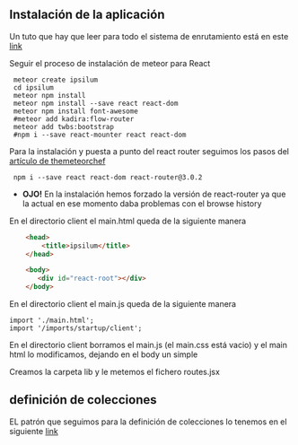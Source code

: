 ## Instalación de la aplicación

Un tuto que hay que leer para todo el sistema de enrutamiento está en este [link](https://css-tricks.com/learning-react-router/)

Seguir el proceso de instalación de meteor para React

     meteor create ipsilum
     cd ipsilum
     meteor npm install
     meteor npm install --save react react-dom
     meteor npm install font-awesome
     #meteor add kadira:flow-router
     meteor add twbs:bootstrap
     #npm i --save react-mounter react react-dom
     
Para la instalación y puesta a punto del react router seguimos los pasos del [artículo de themeteorchef](https://themeteorchef.com/tutorials/react-router-basics)

     npm i --save react react-dom react-router@3.0.2
     
* **OJO!** En la instalación hemos forzado la versión de react-router ya que la actual en ese momento daba problemas con el browse history

En el directorio client el main.html queda de la siguiente manera

```html
    <head>
        <title>ipsilum</title>
    </head>

    <body>
       <div id="react-root"></div>
    </body>
```
En el directorio client el main.js queda de la siguiente manera

    import './main.html';
    import '/imports/startup/client';
    



En el directorio client borramos el main.js (el main.css está vacio) y el main html lo modificamos, dejando en el body un simple <div id="root" />

Creamos la carpeta lib y le metemos el fichero routes.jsx

## definición de colecciones

EL patrón que seguimos para la definición de colecciones lo tenemos en el siguiente [link](https://themeteorchef.com/tutorials/defining-mongodb-collections)
